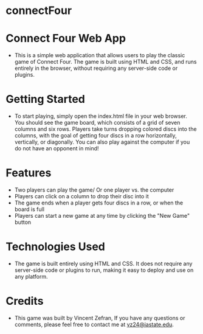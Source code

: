 # connectFour
# Connect Four Web App
* This is a simple web application that allows users to play the classic game of Connect Four. The game is built using HTML and CSS, and runs entirely in the browser, without requiring any server-side code or plugins.

# Getting Started
* To start playing, simply open the index.html file in your web browser. You should see the game board, which consists of a grid of seven columns and six rows. Players take turns dropping colored discs into the columns, with the goal of getting four discs in a row horizontally, vertically, or diagonally. You can also play against the computer if you do not have an opponent in mind!

# Features
* Two players can play the game/ Or one player vs. the computer
* Players can click on a column to drop their disc into it
* The game ends when a player gets four discs in a row, or when the board is full
* Players can start a new game at any time by clicking the "New Game" button
# Technologies Used
* The game is built entirely using HTML and CSS. It does not require any server-side code or plugins to run, making it easy to deploy and use on any platform.

# Credits
* This game was built by Vincent Zefran, If you have any questions or comments, please feel free to contact me at vz24@iastate.edu.
